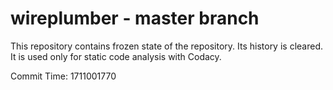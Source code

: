 # wireplumber - master branch

This repository contains frozen state of the repository.
Its history is cleared. It is used only for static code
analysis with Codacy.

Commit Time: 1711001770
